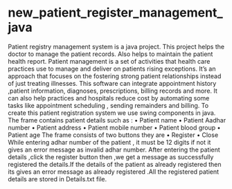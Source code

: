 # new_patient_register_management_java
 Patient registry management system is a java project. This project helps the doctor to manage 
the patient records. Also helps to maintain the patient health report. Patient management is a set of 
activities that health care practices use to manage and deliver on patients rising exceptions. It’s an 
approach that focuses on the fostering strong patient relationships instead of just treating illnesses. 
This software can integrate appointment history ,patient information, diagnoses, prescriptions, billing 
records and more. It can also help practices and hospitals reduce cost by automating some tasks like 
appointment scheduling , sending remainders and billing. 
To create this patient registration system we use swing components in java. 
 The frame contains patient details such as : 
• Patient name 
• Patient Aadhar number 
• Patient address 
• Patient mobile number 
• Patient blood group 
• Patient age 
The frame consists of two buttons they are 
• Register 
• Close 
 While entering adhar number of the patient , it must be 12 digits if not it gives an error message as 
invalid adhar number. After entering the patient details ,click the register button then ,we get a 
message as successfully registered the details.If the details of the patient as already registered then 
its gives an error message as already registered .All the registered patient details are stored in 
Details.txt file.
